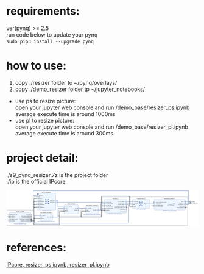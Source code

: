 # requirements:  
ver(pynq) >= 2.5  
run code below to update your pynq  
`sudo pip3 install --upgrade pynq`  
# how to use:  
1. copy ./resizer folder to ~/pynq/overlays/  
2. copy ./demo_resizer folder tp ~/jupyter_notebooks/  
* use ps to resize picture:  
open your jupyter web console and run /demo_base/resizer_ps.ipynb  
average execute time is around 1000ms  
* use pl to resize picture:  
open your jupyter web console and run /demo_base/resizer_pl.ipynb  
average execute time is around 300ms  
# project detail:  
./s9_pynq_resizer.7z is the project folder  
./ip is the official IPcore  
<div  align="center">    
	<img src="./block_design_resizer.png"  alt="Block design" align=center />  
 </div>
   
 

# references:  
[IPcore, resizer_ps.ipynb, resizer_pl.ipynb ](https://github.com/Xilinx/PYNQ-HelloWorld)
